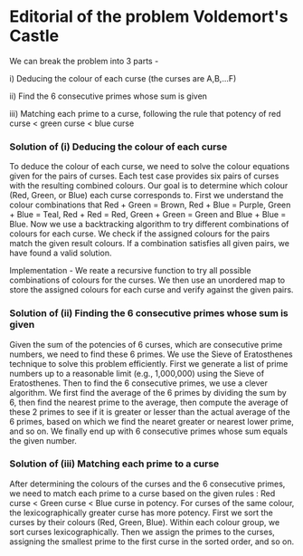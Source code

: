 # Editorial of the problem Voldemort's Castle
We can break the problem into 3 parts -

i) Deducing the colour of each curse (the curses are A,B,...F)

ii) Find the 6 consecutive primes whose sum is given

iii) Matching each prime to a curse, following the rule that potency of red curse < green curse < blue curse

### Solution of (i) Deducing the colour of each curse

To deduce the colour of each curse, we need to solve the colour equations given for the pairs of curses. Each test case provides six pairs of curses with the resulting combined colours. Our goal is to determine which colour (Red, Green, or Blue) each curse corresponds to. First we understand the colour combinations that Red + Green = Brown, Red + Blue = Purple, Green + Blue = Teal, Red + Red = Red, Green + Green = Green and Blue + Blue = Blue. Now we use a backtracking algorithm to try different combinations of colours for each curse. We check if the assigned colours for the pairs match the given result colours. If a combination satisfies all given pairs, we have found a valid solution.


Implementation - We reate a recursive function to try all possible combinations of colours for the curses. We then use an unordered map to store the assigned colours for each curse and verify against the given pairs.

### Solution of (ii) Finding the 6 consecutive primes whose sum is given
Given the sum of the potencies of 6 curses, which are consecutive prime numbers, we need to find these 6 primes. We use the Sieve of Eratosthenes technique to solve this problem efficiently. First we generate a list of prime numbers up to a reasonable limit (e.g., 1,000,000) using the Sieve of Eratosthenes. Then to find the 6 consecutive primes, we use a clever algorithm. We first find the average of the 6 primes by dividing the sum by 6, then find the nearest prime to the average, then compute the average of these 2 primes to see if it is greater or lesser than the actual average of the 6 primes, based on which we find the nearet greater or nearest lower prime, and so on. We finally end up with 6 consecutive primes whose sum equals the given number.

### Solution of (iii) Matching each prime to a curse
After determining the colours of the curses and the 6 consecutive primes, we need to match each prime to a curse based on the given rules : Red curse < Green curse < Blue curse in potency. For curses of the same colour, the lexicographically greater curse has more potency. First we sort the curses by their colours (Red, Green, Blue). Within each colour group, we sort curses lexicographically. Then we assign the primes to the curses, assigning  the smallest prime to the first curse in the sorted order, and so on.
